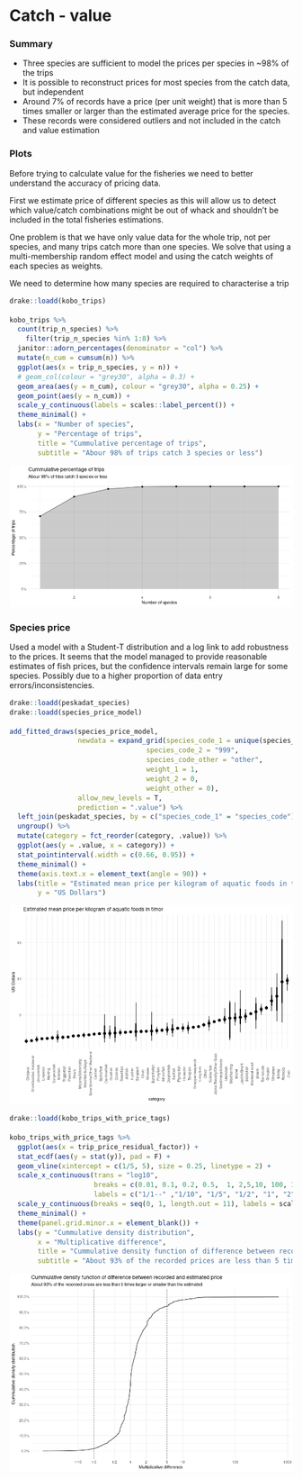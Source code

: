 Catch - value
================

### Summary

  - Three species are sufficient to model the prices per species in
    \~98% of the trips
  - It is possible to reconstruct prices for most species from the catch
    data, but independent
  - Around 7% of records have a price (per unit weight) that is more
    than 5 times smaller or larger than the estimated average price for
    the species.
  - These records were considered outliers and not included in the catch
    and value estimation

### Plots

Before trying to calculate value for the fisheries we need to better
understand the accuracy of pricing data.

First we estimate price of different species as this will allow us to
detect which value/catch combinations might be out of whack and
shouldn’t be included in the total fisheries estimations.

One problem is that we have only value data for the whole trip, not per
species, and many trips catch more than one species. We solve that using
a multi-membership random effect model and using the catch weights of
each species as weights.

We need to determine how many species are required to characterise a
trip

``` r
drake::loadd(kobo_trips)

kobo_trips %>%
  count(trip_n_species) %>%
    filter(trip_n_species %in% 1:8) %>%
  janitor::adorn_percentages(denominator = "col") %>%
  mutate(n_cum = cumsum(n)) %>%
  ggplot(aes(x = trip_n_species, y = n)) +
  # geom_col(colour = "grey30", alpha = 0.3) +
  geom_area(aes(y = n_cum), colour = "grey30", alpha = 0.25) +
  geom_point(aes(y = n_cum)) +
  scale_y_continuous(labels = scales::label_percent()) +
  theme_minimal() +
  labs(x = "Number of species", 
       y = "Percentage of trips", 
       title = "Cummulative percentage of trips", 
       subtitle = "Abour 98% of trips catch 3 species or less")
```

![](catch-value_files/figure-gfm/species-per-trip-1.png)<!-- -->

### Species price

Used a model with a Student-T distribution and a log link to add
robustness to the prices. It seems that the model managed to provide
reasonable estimates of fish prices, but the confidence intervals remain
large for some species. Possibly due to a higher proportion of data
entry errors/inconsistencies.

``` r
drake::loadd(peskadat_species)
drake::loadd(species_price_model)

add_fitted_draws(species_price_model,
                 newdata = expand_grid(species_code_1 = unique(species_price_model$data$species_code_1),
                                  species_code_2 = "999",
                                  species_code_other = "other",
                                  weight_1 = 1,
                                  weight_2 = 0,
                                  weight_other = 0),
                 allow_new_levels = T,
                 prediction = ".value") %>%
  left_join(peskadat_species, by = c("species_code_1" = "species_code")) %>%
  ungroup() %>%
  mutate(category = fct_reorder(category, .value)) %>%
  ggplot(aes(y = .value, x = category)) +
  stat_pointinterval(.width = c(0.66, 0.95)) +
  theme_minimal() +
  theme(axis.text.x = element_text(angle = 90)) +
  labs(title = "Estimated mean price per kilogram of aquatic foods in timor", 
       y = "US Dollars")
```

![](catch-value_files/figure-gfm/price-per-species-1.png)<!-- -->

``` r
drake::loadd(kobo_trips_with_price_tags)

kobo_trips_with_price_tags %>% 
  ggplot(aes(x = trip_price_residual_factor)) +
  stat_ecdf(aes(y = stat(y)), pad = F) +
  geom_vline(xintercept = c(1/5, 5), size = 0.25, linetype = 2) +
  scale_x_continuous(trans = "log10", 
                     breaks = c(0.01, 0.1, 0.2, 0.5,  1, 2,5,10, 100, 1000), 
                     labels = c("1/1--" ,"1/10", "1/5", "1/2", "1", "2", "5", "10", "100", "1000")) +
  scale_y_continuous(breaks = seq(0, 1, length.out = 11), labels = scales::percent) + 
  theme_minimal() +
  theme(panel.grid.minor.x = element_blank()) +
  labs(y = "Cummulative density distribution", 
       x = "Multiplicative difference", 
       title = "Cummulative density function of difference between recorded and estimated price", 
       subtitle = "About 93% of the recorded prices are less than 5 times larger or smaller than the estimated")
```

![](catch-value_files/figure-gfm/outliers-cum-dens-1.png)<!-- -->
